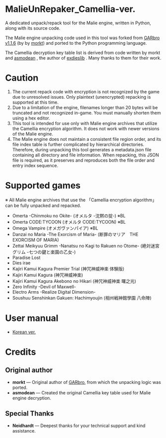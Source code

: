 MalieUnRepaker_Camellia-ver.
======
A dedicated unpack/repack tool for the Malie engine, written in Python, along with its source code.

The Malie engine unpacking code used in this tool was forked from [GARbro](https://github.com/morkt/GARbro)  [v1.1.6](https://github.com/morkt/GARbro/releases/tag/v1.1.6) (by  by  [morkt](https://github.com/morkt/GARbro)) and ported to the Python programming language.

The Camellia decryption key table list is derived from code written by morkt and [asmodean](http://asmodean.reverse.net)
, the author of [exdieslib](https://github.com/regomne/chinesize/blob/master/Malie/exdieslib/exdieslib.cpp)
.
Many thanks to them for their work.

Caution
======
1. The current repack code with encryption is not recognized by the game due to unresolved issues. Only plaintext (unencrypted) repacking is supported at this time.
2. Due to a limitation of the engine, filenames longer than 20 bytes will be truncated and not recognized in-game. You must manually shorten them using a hex editor.
3. This tool is intended for use only with Malie engine archives that utilize the Camellia encryption algorithm. It does not work with newer versions of the Malie engine.
4. The Malie engine does not maintain a consistent file region order, and its file index table is further complicated by hierarchical directories. Therefore, during unpacking this tool generates a metadata.json file containing all directory and file information. When repacking, this JSON file is required, as it preserves and reproduces both the file order and entry index sequence.

Supported games
======
※ All Malie engine archives that use the 「Camellia encryption algorithm」 can be fully unpacked and repacked.
- Omerta -Chinmoku no Okite- (オメルタ -沈黙の掟-) ※BL
- Omerta CODE:TYCOON (オメルタ CODE:TYCOON) ※BL
- Omega Vampire (オメガヴァンパイア) ※BL
- Danzai no Maria -The Exorcism of Maria- (断罪のマリア　THE EXORCISM OF MARIA)
- Zettai Meikyuu Grimm -Nanatsu no Kagi to Rakuen no Otome- (絶対迷宮グリム -七つの鍵と楽園の乙女-)
- Paradise Lost
- Dies irae
- Kajiri Kamui Kagura Premier Trial (神咒神威神楽 体験版)
- Kajiri Kamui Kagura (神咒神威神楽)
- Kajiri Kamui Kagura Akebono no Hikari (神咒神威神楽 曙之光)
- Zero Infinity -Devil of Maxwell-
- Electro Arms -Realize Digital Dimension-
- Soushuu Senshinkan Gakuen: Hachimyoujin (相州戦神館學園 八命陣)

User manual
======
- [Korean ver.](https://note.com/sechskatze_note/n/n71fb8b96e78f)

Credits
======
## Original author
- **morkt**  — Original author of [GARbro](https://github.com/morkt/GARbro), from which the unpacking logic was ported.
- **asmodean**  — Created the original Camellia key table used for Malie engine decryption.
## Special Thanks
- **Neidhardt** — Deepest thanks for your technical support and kind assistance.
